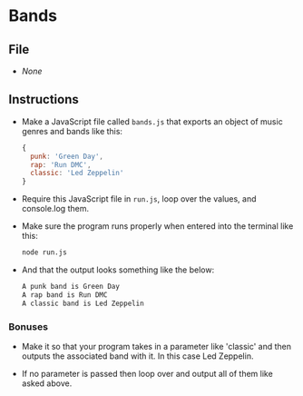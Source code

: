 # Bands

## File

* *None*

## Instructions

* Make a JavaScript file called `bands.js` that exports an object of music genres and bands like this:

  ```javascript
  {
    punk: 'Green Day',
    rap: 'Run DMC',
    classic: 'Led Zeppelin'
  }
  ```

* Require this JavaScript file in `run.js`, loop over the values, and console.log them.

* Make sure the program runs properly when entered into the terminal like this:

  ```bash
  node run.js
  ```

* And that the output looks something like the below:

  ```bash
  A punk band is Green Day
  A rap band is Run DMC
  A classic band is Led Zeppelin
  ```

### Bonuses

* Make it so that your program takes in a parameter like 'classic' and then outputs the associated band with it. In this case Led Zeppelin.

* If no parameter is passed then loop over and output all of them like asked above.
